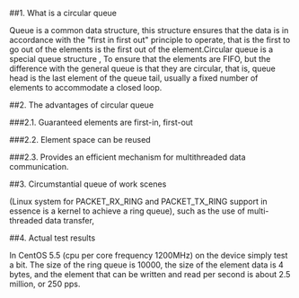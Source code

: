 ##1. What is a circular queue

Queue is a common data structure, this structure ensures that the data is in accordance with the "first in first out" principle to operate, that is the first to go out of the elements is the first out of the element.Circular queue is a special queue structure , To ensure that the elements are FIFO, but the difference with the general queue is that they are circular, that is, queue head is the last element of the queue tail, usually a fixed number of elements to accommodate a closed loop.

##2. The advantages of circular queue

###2.1. Guaranteed elements are first-in, first-out

###2.2. Element space can be reused

###2.3. Provides an efficient mechanism for multithreaded data communication.

##3. Circumstantial queue of work scenes

(Linux system for PACKET_RX_RING and PACKET_TX_RING support in essence is a kernel to achieve a ring queue), such as the use of multi-threaded data transfer,

##4. Actual test results

In CentOS 5.5 (cpu per core frequency 1200MHz) on the device simply test a bit. The size of the ring queue is 10000, the size of the element data is 4 bytes, and the element that can be written and read per second is about 2.5 million, or 250 pps.
